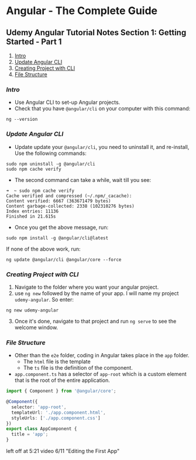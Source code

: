 # Angular - The Complete Guide 

## Udemy Angular Tutorial Notes Section 1: Getting Started - Part 1

1. [ Intro ](#intro)
2. [ Update Angular CLI ](#update-angular-cli)
3. [ Creating Project with CLI ](#creating-project-with-CLI)
4. [ File Structure ](#file-structure)

<a data="intro"></a>
### **_Intro_**

- Use Angular CLI to set-up Angular projects.
- Check that you have `@angular/cli` on your computer with this command:

```
ng --version
```



<a data="update-angular-cli"></a>
### **_Update Angular CLI_**


- Update update your `@angular/cli`, you need to uninstall it, and re-install, Use the following commands:

```
sudo npm uninstall -g @angular/cli
sudo npm cache verify
```
- The second command can take a while, wait till you see:

```
➜  ~ sudo npm cache verify
Cache verified and compressed (~/.npm/_cacache):
Content verified: 6667 (363671479 bytes)
Content garbage-collected: 2338 (102310276 bytes)
Index entries: 11136
Finished in 21.615s
```

- Once you get the above message, run:

```
sudo npm install -g @angular/cli@latest
```

If none of the above work, run:

```
ng update @angular/cli @angular/core --force
```

<a data="creating-project-with-CLI"></a>
### **_Creating Project with CLI_**

1. Navigate to the folder where you want your angular project.
2. use `ng new` followed by the name of your app. I will name my project `udemy-angular`. So enter:

```
ng new udemy-angular
```
3. Once it's done, navigate to that project and run `ng serve` to see the welcome window.

<a data="file-structure"></a>
### **_File Structure_**

- Other than the `e2e` folder, coding in Angular takes place in the  `app` folder.
    - The `html` file is the template
    - The `ts` file is the definition of the component.
- `app.component.ts` has a selector of `app-root` which is a custom element that is the root of the entire application.

```ts
import { Component } from '@angular/core';

@Component({
  selector: 'app-root',
  templateUrl: './app.component.html',
  styleUrls: ['./app.component.css']
})
export class AppComponent {
  title = 'app';
}
```

left off at 5:21 video 6/11 "Editing the First App"